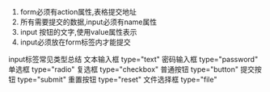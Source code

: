 1. form必须有action属性,表格提交地址
2. 所有需要提交的数据,input必须有name属性
3. input 按钮的文字,使用value属性表示
4. input必须放在form标签内才能提交

input标签常见类型总结
文本输入框 type="text"
密码输入框 type="password"
单选框 type="radio"
复选框 type="checkbox"
普通按钮 type="button"
提交按钮 type="submit"
重置按钮 type="reset"
文件选择框 type="file"